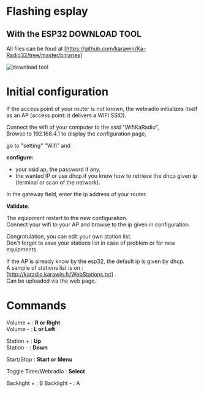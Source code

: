 #  Flashing esplay 

## With the ESP32 DOWNLOAD TOOL

All files can be foud at [https://github.com/karawin/Ka-Radio32/tree/master/binaries]

![download tool](http://karadio.karawin.fr/images/esplay.jpg)

# Initial configuration

If the access point of your router is not known, the webradio initializes itself as an AP (access point: it delivers a WIFI SSID).  
 
Connect the wifi of your computer to the ssid "WifiKaRadio",  
Browse to 192.168.4.1 to display the configuration page, 
 
go to "setting" "Wifi" and  

**configure:**  
* your ssid ap, the password if any, 
* the wanted IP or use dhcp if you know how to retrieve the dhcp given ip (terminal or scan of the network).  

In the gateway field, enter the ip address of your router. 
 
**Validate**.  

The equipment restart to the new configuration.  
Connect your wifi to your AP and browse to the ip given in configuration. 
 
Congratulation, you can edit your own station list.  
Don't forget to save your stations list in case of problem or for new equipments.

If the AP is already know by the esp32, the default ip is given by dhcp.  
A sample of stations list is on :  
[http://karadio.karawin.fr/WebStations.txt] .  
Can be uploaded via the web page.


# Commands

Volume + : **R or Right**  
Volume - : **L or Left**

Station + : **Up**  
Station - : **Down**

Start/Stop : **Start or Menu**  

Toggle Time/Webradio : **Select**

Backlight + : B
Backlight - : A


   